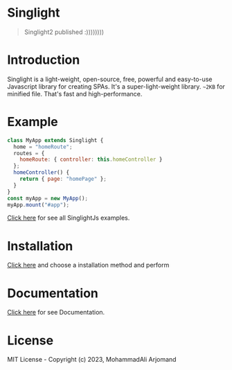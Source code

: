 # Singlight
> Singlight2 published :))))))))

# Introduction
Singlight is a light-weight, open-source, free, powerful and easy-to-use Javascript library for creating SPAs. It's a super-light-weight library. `~2KB` for minified file. That's fast and high-performance.
# Example
```js
class MyApp extends Singlight {
  home = "homeRoute";
  routes = {
    homeRoute: { controller: this.homeController }
  };
  homeController() {
    return { page: "homePage" };
  }
}
const myApp = new MyApp();
myApp.mount("#app");
```
[Click here](Unknown) for see all SinglightJs examples.

# Installation
[Click here](https://github.com/mohammadali-arjomand/singlightjs/wiki/Installation) and choose a installation method and perform

# Documentation
[Click here](https://github.com/mohammadali-arjomand/singlightjs/wiki) for see Documentation.

# License
MIT License - Copyright (c) 2023, MohammadAli Arjomand

